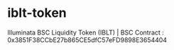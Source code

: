 # iblt-token
Illuminata BSC Liquidity Token (IBLT) | BSC Contract : 0x3851F38CCbE27b865CE5dfC57eFD9898E3654404
